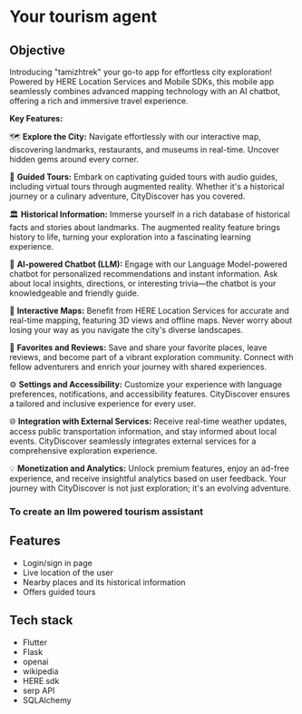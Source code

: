 # Your tourism agent

## Objective 
Introducing "tamizhtrek" your go-to app for effortless city exploration! Powered by HERE Location Services and Mobile SDKs, this mobile app seamlessly combines advanced mapping technology with an AI chatbot, offering a rich and immersive travel experience.

**Key Features:**

🗺️ **Explore the City:**
Navigate effortlessly with our interactive map, discovering landmarks, restaurants, and museums in real-time. Uncover hidden gems around every corner.

🚀 **Guided Tours:**
Embark on captivating guided tours with audio guides, including virtual tours through augmented reality. Whether it's a historical journey or a culinary adventure, CityDiscover has you covered.

🏛️ **Historical Information:**
Immerse yourself in a rich database of historical facts and stories about landmarks. The augmented reality feature brings history to life, turning your exploration into a fascinating learning experience.

🤖 **AI-powered Chatbot (LLM):**
Engage with our Language Model-powered chatbot for personalized recommendations and instant information. Ask about local insights, directions, or interesting trivia—the chatbot is your knowledgeable and friendly guide.

📍 **Interactive Maps:**
Benefit from HERE Location Services for accurate and real-time mapping, featuring 3D views and offline maps. Never worry about losing your way as you navigate the city's diverse landscapes.

🌟 **Favorites and Reviews:**
Save and share your favorite places, leave reviews, and become part of a vibrant exploration community. Connect with fellow adventurers and enrich your journey with shared experiences.

⚙️ **Settings and Accessibility:**
Customize your experience with language preferences, notifications, and accessibility features. CityDiscover ensures a tailored and inclusive experience for every user.

🌐 **Integration with External Services:**
Receive real-time weather updates, access public transportation information, and stay informed about local events. CityDiscover seamlessly integrates external services for a comprehensive exploration experience.

💡 **Monetization and Analytics:**
Unlock premium features, enjoy an ad-free experience, and receive insightful analytics based on user feedback. Your journey with CityDiscover is not just exploration; it's an evolving adventure.



### To create an llm powered tourism assistant 

## Features 

- Login/sign in page
- Live location of the user
- Nearby places and its historical information
- Offers guided tours



## Tech stack 
- Flutter
- Flask
- openai
- wikipedia
- HERE sdk 
- serp API
- SQLAlchemy

